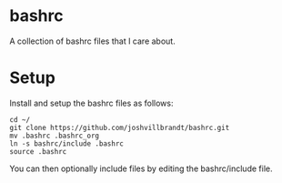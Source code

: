 bashrc
======

A collection of bashrc files that I care about.

# Setup

Install and setup the bashrc files as follows:

    cd ~/
    git clone https://github.com/joshvillbrandt/bashrc.git
    mv .bashrc .bashrc_org
    ln -s bashrc/include .bashrc
    source .bashrc

You can then optionally include files by editing the bashrc/include file.
